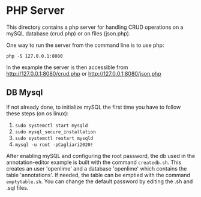 # PHP Server

This directory contains a php server for handling CRUD operations on a mySQL database (crud.php) or on files (json.php).

One way to run the server from the command line is to use php:
```
php -S 127.0.0.1:8080
```
In the example the server is then accessible from http://127.0.0.1:8080/crud.php or http://127.0.0.1:8080/json.php

## DB Mysql
If not already done, to initialize mySQL the first time you have to follow these steps (on os linux):
1. `sudo systemctl start mysqld`
2. `sudo mysql_secure_installation`
3. `sudo systemctl restart mysqld`
4. `mysql -u root -pCagliari2020!`

After enabling mySQL and configuring the root password, the db used in the annotation-editor example is built with the command `createdb.sh`.
This creates an user 'openlime' and a database 'openlime' which contains the table 'annotations'.
If needed, the table can be emptied with the command `emptytable.sh`.
You can change the default password by editing the .sh and .sql files.
